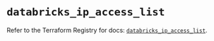 # `databricks_ip_access_list`

Refer to the Terraform Registry for docs: [`databricks_ip_access_list`](https://registry.terraform.io/providers/databricks/databricks/1.51.0/docs/resources/ip_access_list).
